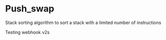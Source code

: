 # Push_swap
Stack sorting algorithm to sort a stack with a limited number of instructions

Testing webhook v2s
